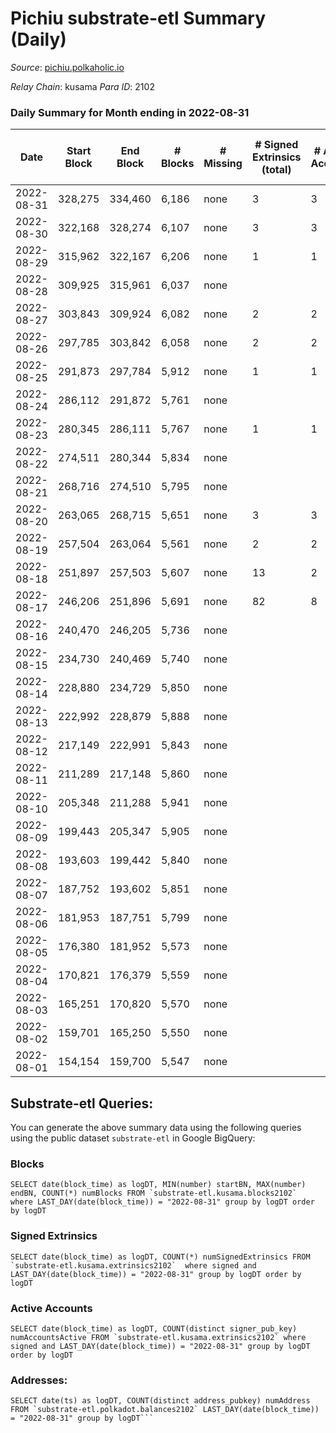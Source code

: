 # Pichiu substrate-etl Summary (Daily)

_Source_: [pichiu.polkaholic.io](https://pichiu.polkaholic.io)

*Relay Chain*: kusama
*Para ID*: 2102



### Daily Summary for Month ending in 2022-08-31


| Date | Start Block | End Block | # Blocks | # Missing | # Signed Extrinsics (total) | # Active Accounts | # Addresses with Balances | # Events | # Transfers | # XCM Transfers In | # XCM Transfers Out |
| ---- | ----------- | --------- | -------- | --------- | --------------------------- | ----------------- | ------------------------- | -------- | ----------- | ------------------ | ------------------- |
| 2022-08-31 | 328,275 | 334,460 | 6,186 | none  | 3 | 3 | 654 | 12,384 |   |   |   |
| 2022-08-30 | 322,168 | 328,274 | 6,107 | none  | 3 | 3 | 654 | 12,230 | 2  |   |   |
| 2022-08-29 | 315,962 | 322,167 | 6,206 | none  | 1 | 1 | 654 | 12,418 |   |   |   |
| 2022-08-28 | 309,925 | 315,961 | 6,037 | none  |  |  | 654 | 12,077 |   |   |   |
| 2022-08-27 | 303,843 | 309,924 | 6,082 | none  | 2 | 2 | 654 | 12,174 |   |   |   |
| 2022-08-26 | 297,785 | 303,842 | 6,058 | none  | 2 | 2 | 654 | 12,125 |   |   |   |
| 2022-08-25 | 291,873 | 297,784 | 5,912 | none  | 1 | 1 | 654 | 11,830 |   |   |   |
| 2022-08-24 | 286,112 | 291,872 | 5,761 | none  |  |  | 654 | 11,526 |   |   |   |
| 2022-08-23 | 280,345 | 286,111 | 5,767 | none  | 1 | 1 | 654 | 11,540 |   |   |   |
| 2022-08-22 | 274,511 | 280,344 | 5,834 | none  |  |  | 654 | 11,673 |   | 1  |   |
| 2022-08-21 | 268,716 | 274,510 | 5,795 | none  |  |  | 654 | 11,593 |   |   |   |
| 2022-08-20 | 263,065 | 268,715 | 5,651 | none  | 3 | 3 | 654 | 11,314 |   |   |   |
| 2022-08-19 | 257,504 | 263,064 | 5,561 | none  | 2 | 2 | 654 | 11,131 |   |   |   |
| 2022-08-18 | 251,897 | 257,503 | 5,607 | none  | 13 | 2 | 654 | 11,310 | 5  | 12  |   |
| 2022-08-17 | 246,206 | 251,896 | 5,691 | none  | 82 | 8 | 654 | 16,279 | 1,296  | 3  |   |
| 2022-08-16 | 240,470 | 246,205 | 5,736 | none  |  |  | 8 | 11,475 |   |   |   |
| 2022-08-15 | 234,730 | 240,469 | 5,740 | none  |  |  | 8 | 11,483 |   |   |   |
| 2022-08-14 | 228,880 | 234,729 | 5,850 | none  |  |  | 8 | 11,703 |   |   |   |
| 2022-08-13 | 222,992 | 228,879 | 5,888 | none  |  |  | 8 | 11,780 |   |   |   |
| 2022-08-12 | 217,149 | 222,991 | 5,843 | none  |  |  | 8 | 11,689 |   |   |   |
| 2022-08-11 | 211,289 | 217,148 | 5,860 | none  |  |  | 8 | 11,730 |   | 2  |   |
| 2022-08-10 | 205,348 | 211,288 | 5,941 | none  |  |  | 7 | 11,885 |   |   |   |
| 2022-08-09 | 199,443 | 205,347 | 5,905 | none  |  |  | 7 | 11,814 |   |   |   |
| 2022-08-08 | 193,603 | 199,442 | 5,840 | none  |  |  | 7 | 11,683 |   |   |   |
| 2022-08-07 | 187,752 | 193,602 | 5,851 | none  |  |  | 7 | 11,705 |   |   |   |
| 2022-08-06 | 181,953 | 187,751 | 5,799 | none  |  |  | 7 | 11,601 |   |   |   |
| 2022-08-05 | 176,380 | 181,952 | 5,573 | none  |  |  | 7 | 11,150 |   |   |   |
| 2022-08-04 | 170,821 | 176,379 | 5,559 | none  |  |  | 7 | 11,121 |   |   |   |
| 2022-08-03 | 165,251 | 170,820 | 5,570 | none  |  |  | 7 | 11,143 |   |   |   |
| 2022-08-02 | 159,701 | 165,250 | 5,550 | none  |  |  | 7 | 11,103 |   |   |   |
| 2022-08-01 | 154,154 | 159,700 | 5,547 | none  |  |  | 7 | 11,097 |   |   |   |

## Substrate-etl Queries:
You can generate the above summary data using the following queries using the public dataset `substrate-etl` in Google BigQuery:


### Blocks
```
SELECT date(block_time) as logDT, MIN(number) startBN, MAX(number) endBN, COUNT(*) numBlocks FROM `substrate-etl.kusama.blocks2102`  where LAST_DAY(date(block_time)) = "2022-08-31" group by logDT order by logDT
```


### Signed Extrinsics
```
SELECT date(block_time) as logDT, COUNT(*) numSignedExtrinsics FROM `substrate-etl.kusama.extrinsics2102`  where signed and LAST_DAY(date(block_time)) = "2022-08-31" group by logDT order by logDT
```


### Active Accounts
```
SELECT date(block_time) as logDT, COUNT(distinct signer_pub_key) numAccountsActive FROM `substrate-etl.kusama.extrinsics2102` where signed and LAST_DAY(date(block_time)) = "2022-08-31" group by logDT order by logDT
```


### Addresses:
```
SELECT date(ts) as logDT, COUNT(distinct address_pubkey) numAddress FROM `substrate-etl.polkadot.balances2102` LAST_DAY(date(block_time)) = "2022-08-31" group by logDT```

